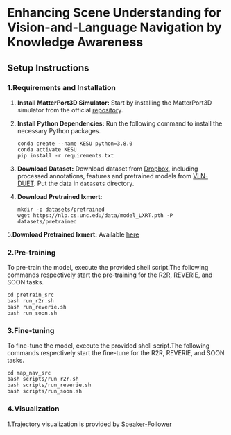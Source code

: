 # Enhancing Scene Understanding for Vision-and-Language Navigation by Knowledge Awareness

## Setup Instructions

### 1.Requirements and Installation
  
1. **Install MatterPort3D Simulator:** Start by installing the MatterPort3D simulator from the official [repository](https://github.com/peteanderson80/Matterport3DSimulator).

2. **Install Python Dependencies:** Run the following command to install the necessary Python packages.
    ```setup
    conda create --name KESU python=3.8.0
    conda activate KESU
    pip install -r requirements.txt
    ```

3. **Download Dataset:** Download dataset from [Dropbox](https://www.dropbox.com/sh/u3lhng7t2gq36td/AABAIdFnJxhhCg2ItpAhMtUBa?dl=0), including processed annotations, features and pretrained models from [VLN-DUET](https://github.com/cshizhe/VLN-DUET). Put the data in `datasets` directory.

4. **Download Pretrained lxmert:**
   ```setup
   mkdir -p datasets/pretrained 
   wget https://nlp.cs.unc.edu/data/model_LXRT.pth -P datasets/pretrained
   ```
5.**Download Pretrained lxmert:**  Available [here](https://pan.baidu.com/s/1Q26O6j4lOxCOAmjWu0oHng?pwd=4kwf)
   
### 2.Pre-training  
To pre-train the model, execute the provided shell script.The following commands respectively start the pre-training for the R2R, REVERIE, and SOON tasks.
```pretrain
cd pretrain_src
bash run_r2r.sh
bash run_reverie.sh
bash run_soon.sh
```

### 3.Fine-tuning  
To fine-tune the model, execute the provided shell script.The following commands respectively start the fine-tune for the R2R, REVERIE, and SOON tasks.
```fine-tune
cd map_nav_src
bash scripts/run_r2r.sh
bash scripts/run_reverie.sh
bash scripts/run_soon.sh
```

### 4.Visualization

  1.Trajectory visualization is provided by [Speaker-Follower](https://gist.github.com/ronghanghu/d250f3a997135c667b114674fc12edae)
